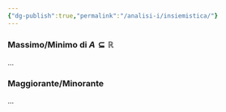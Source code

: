 ```yaml
---
{"dg-publish":true,"permalink":"/analisi-i/insiemistica/"}
---
```


### Massimo/Minimo di $A \subseteq \mathbb{R}$ 
...
### Maggiorante/Minorante
...
